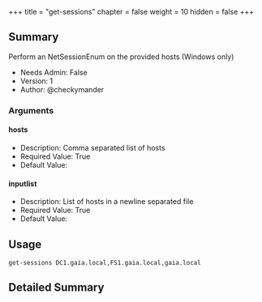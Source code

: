 +++
title = "get-sessions"
chapter = false
weight = 10
hidden = false
+++

## Summary
Perform an NetSessionEnum on the provided hosts (Windows only)
  
- Needs Admin: False  
- Version: 1  
- Author: @checkymander  

### Arguments

#### hosts

- Description: Comma separated list of hosts 
- Required Value: True  
- Default Value: 

#### inputlist

- Description: List of hosts in a newline separated file
- Required Value: True  
- Default Value: 

## Usage

```
get-sessions DC1.gaia.local,FS1.gaia.local,gaia.local
```


## Detailed Summary
